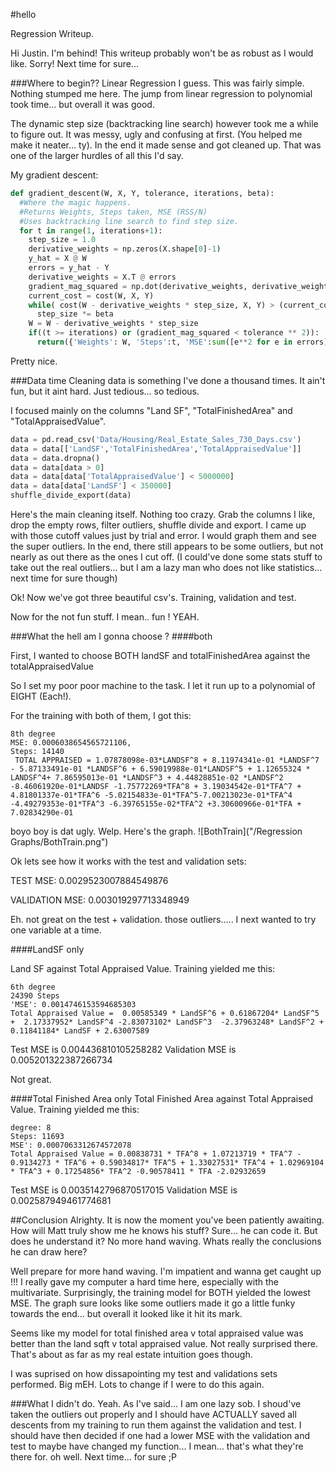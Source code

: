 #hello

Regression Writeup.


Hi Justin. I'm behind! 
This writeup probably won't be as robust as I would like. Sorry! Next time for sure...



###Where to begin??
Linear Regression I guess. This was fairly simple. Nothing stumped me here. 
The jump from linear regression to polynomial took time... but overall it was good.

The dynamic step size (backtracking line search) however took me a while to figure out. It was messy, ugly and confusing at first. (You helped me make it neater... ty). In the end it made sense and got cleaned up. That was one of the larger hurdles of all this I'd say.



My gradient descent:


```python
def gradient_descent(W, X, Y, tolerance, iterations, beta):
  #Where the magic happens. 
  #Returns Weights, Steps taken, MSE (RSS/N)
  #Uses backtracking line search to find step size.
  for t in range(1, iterations+1):
    step_size = 1.0
    derivative_weights = np.zeros(X.shape[0]-1)
    y_hat = X @ W
    errors = y_hat - Y
    derivative_weights = X.T @ errors
    gradient_mag_squared = np.dot(derivative_weights, derivative_weights)
    current_cost = cost(W, X, Y)
    while( cost(W - derivative_weights * step_size, X, Y) > (current_cost - ((step_size/2) * gradient_mag_squared))) :
      step_size *= beta
    W = W - derivative_weights * step_size
    if((t >= iterations) or (gradient_mag_squared < tolerance ** 2)):
      return({'Weights': W, 'Steps':t, 'MSE':sum([e**2 for e in errors])/X.shape[0]})
```
Pretty nice.


###Data time
Cleaning data is something I've done a thousand times. It ain't fun, but it aint hard. Just tedious... so tedious. 

I focused mainly on the columns "Land SF", "TotalFinishedArea" and "TotalAppraisedValue".



```python
data = pd.read_csv('Data/Housing/Real_Estate_Sales_730_Days.csv')
data = data[['LandSF','TotalFinishedArea','TotalAppraisedValue']]
data = data.dropna()
data = data[data > 0]
data = data[data['TotalAppraisedValue'] < 5000000]
data = data[data['LandSF'] < 350000]
shuffle_divide_export(data)

```
Here's the main cleaning itself. Nothing too crazy. Grab the columns I like, drop the empty rows, filter outliers, shuffle divide and export. I came up with those cutoff values just by trial and error. I would graph them and see the super outliers. In the end, there still appears to be some outliers, but not nearly as out there as the ones I cut off. (I could've done some stats stuff to take out the real outliers... but I am a lazy man who does not like statistics... next time for sure though)


Ok! Now we've got three beautiful csv's. Training, validation and test.


Now for the not fun stuff.
I mean.. fun ! YEAH.

###What the hell am I gonna choose ?
####both

First, I wanted to choose BOTH landSF and totalFinishedArea against the totalAppraisedValue

So I set my poor poor machine to the task. I let it run up to a polynomial of EIGHT (Each!).

For the training with both of them, I got this:
```
8th degree 
MSE: 0.0006038654565721106,
Steps: 14140
 TOTAL APPRAISED = 1.07878098e-03*LANDSF^8 + 8.11974341e-01 *LANDSF^7 - 5.87133491e-01 *LANDSF^6 + 6.59019988e-01*LANDSF^5 + 1.12655324 * LANDSF^4+ 7.86595013e-01 *LANDSF^3 + 4.44828851e-02 *LANDSF^2 -8.46061920e-01*LANDSF -1.75772269*TFA^8 + 3.19034542e-01*TFA^7 + 4.81801337e-01*TFA^6 -5.02154833e-01*TFA^5-7.00213023e-01*TFA^4 -4.49279353e-01*TFA^3 -6.39765155e-02*TFA^2 +3.30600966e-01*TFA + 7.02834290e-01

```
 boyo boy is dat ugly. 
Welp. Here's the graph. 
![BothTrain]("/Regression Graphs/BothTrain.png")

Ok lets see how it works with the test and validation sets:

TEST MSE: 0.0029523007884549876

VALIDATION MSE: 0.003019297713348949

Eh. not great on the test + validation. those outliers.....
I next wanted to try one variable at a time.

####LandSF only


Land SF against Total Appraised Value. Training yielded me this:
```
6th degree
24390 Steps
'MSE': 0.0014746153594685303
Total Appraised Value =  0.00585349 * LandSF^6 + 0.61867204* LandSF^5 +  2.17337952* LandSF^4 -2.83073102* LandSF^3  -2.37963248* LandSF^2 + 0.11841184* LandSF + 2.63007589
```

Test
MSE is 0.004436810105258282
Validation
MSE is 0.005201322387266734

Not great.

####Total Finished Area only
Total Finished Area against Total Appraised Value. Training yielded me this:

```
degree: 8
Steps: 11693
MSE': 0.0007063312674572078
Total Appraised Value = 0.00838731 * TFA^8 + 1.07213719 * TFA^7 - 0.9134273 * TFA^6 + 0.59034817* TFA^5 + 1.33027531* TFA^4 + 1.02969104 * TFA^3 + 0.17254856* TFA^2 -0.90578411 * TFA -2.02932659
```

Test
MSE is 0.0035142796870517015
Validation
MSE is 0.002587949461774681








##Conclusion
Alrighty. It is now the moment you've been patiently awaiting. How will Matt truly show me he knows his stuff? Sure... he can code it. But does he understand it? No more hand waving. Whats really the conclusions he can draw here? 

Well prepare for more hand waving. I'm impatient and wanna get caught up !!!
I really gave my computer a hard time here, especially with the multivariate. 
Surprisingly, the training model for BOTH yielded the lowest MSE. The graph sure looks like some outliers made it go a little funky towards the end... but overall it looked like it hit its mark.

Seems like my model for total finished area v total appraised value was better than the land sqft  v total appraised value.
Not really surprised there. That's about as far as my real estate intuition goes though.

I was suprised on how dissapointing my test and validations sets performed. Big mEH.
Lots to change if I were to do this again.

###What I didn't do.
Yeah. As I've said... I am one lazy sob. I shoud've taken the outliers out properly and I should have ACTUALLY saved all descents from my training to run them against the validation and test. I should have then decided if one had a lower MSE with the validation and test to maybe have changed my function... I mean... that's what they're there for. oh well. Next time... for sure ;P







